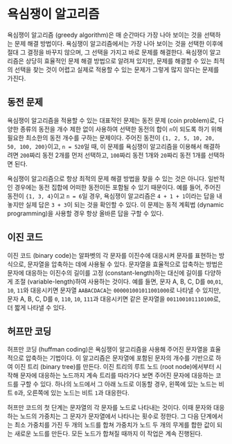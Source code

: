 # 욕심쟁이 알고리즘

욕심쟁이 알고리즘 (greedy algorithm)은 매 순간마다 가장 나아 보이는 것을 선택하는 문제 해결 방법이다. 욕심쟁이
알고리즘에서는 가장 나아 보이는 것을 선택한 이후에 절대 그 결정을 바꾸지 않으며, 그 선택을 가지고 바로 문제를 해결한다.
욕심쟁이 알고리즘은 상당히 효율적인 문제 해결 방법으로 알려져 있지만, 문제를 해결할 수 있는 최적의 선택을
찾는 것이 어렵고 실제로 적용할 수 있는 문제가 그렇게 많지 않다는 문제를 가진다.

## 동전 문제

욕심쟁이 알고리즘을 적용할 수 있는 대표적인 문제는 동전 문제 (coin problem)로, 다양한 종류의 동전을 개수
제한 없이 사용하여 선택한 동전의 합이 `n`이 되도록 하기 위해 필요한 최소한의 동전 개수를 구하는 문제이다. 주어진 동전이
`{1, 2, 5, 10, 20, 50, 100, 200}`이고, `n = 520`일 때, 이 문제를 욕심쟁이 알고리즘을 이용해서 해결하려면 `200`짜리
동전 2개를 먼저 선택하고, `100`짜리 동전 1개와 `20`짜리 동전 1개를 선택하면 된다.

욕심쟁이 알고리즘으로 항상 최적의 문제 해결 방법을 찾을 수 있는 것은 아니다. 일반적인 경우에는 동전 집합에 어떠한 동전이든 
포함될 수 있기 때문이다. 예를 들어, 주어진 동전이 `{1, 3, 4}`이고 `n = 6`일 경우, 욕심쟁이 알고리즘은 `4 + 1 + 1`이라는 
답을 내놓지만 실제 답은 `3 + 3`이 되는 것을 확인할 수 있다. 이 문제는 동적 계획법 (dynamic programming)을 사용할 경우
항상 올바른 답을 구할 수 있다.

## 이진 코드
이진 코드 (binary code)는 알파벳의 각 문자를 이진수에 대응시켜 문자를 표현하는 방식으로, 문자열을 압축하는 데에 사용될
수 있다. 문자열을 효율적으로 압축하는 방법은 문자에 대응하는 이진수의 길이를 고정 (constant-length)하는 대신에 길이를
다양하게 조절 (variable-length)하여 사용하는 것이다. 예를 들면, 문자 A, B, C, D를 `00`,`01`, `10`, `11`와 대응시키면
문자열 `AABACDACA`는 `000001001011001000`로 나타낼 수 있지만, 문자 A, B, C, D를 `0`, `110`, `10`, `111`과 대응시키면
같은 문자열을 `001100101110100`로, 더 짧게 나타낼 수 있다.

## 허프만 코딩
허프만 코딩 (huffman coding)은 욕심쟁이 알고리즘을 사용해 주어진 문자열을 효율적으로 압축하는 기법이다. 이 알고리즘은
문자열에 포함된 문자의 개수를 기반으로 하여 이진 트리 (binary tree)를 만든다. 이진 트리의 루트 노드 (root node)에서부터
시작해 문자에 대응하는 노드까지 계속 트리를 따라가다 보면 주어진 문자에 대응하는 코드를 구할 수 있다. 하나의 노드에서
그 아래 노드로 이동할 경우, 왼쪽에 있는 노드는 비트 `0`과, 오른쪽에 있는 노드는 비트 `1`과 대응한다.

허프만 코드의 첫 단계는 문자열의 각 문자를 노드로 나타내는 것이다. 이때 문자와 대응하는 노드의 가중치는 그 문자가
문자열에서 나타나는 횟수로 정한다. 그 다음 단계에서는 최소 가중치를 가진 두 개의 노드를 합쳐 가중치가 노드 두 개의
무게를 합한 값이 되는 새로운 노드를 만든다. 모든 노드가 합쳐질 때까지 이 작업은 계속 진행된다.
